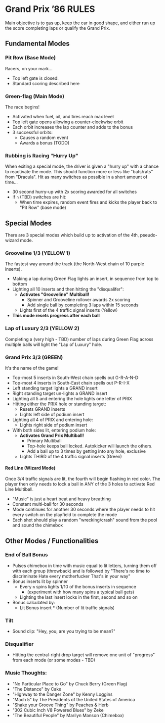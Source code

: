 Grand Prix ’86 RULES
====================

Main objective is to gas up, keep the car in good shape, and
either run up the score completing laps or qualify the Grand Prix.

Fundamental Modes
-----------------

### Pit Row (Base Mode)

Racers, on your mark...

- Top left gate is closed.
- Standard scoring described here

### Green-flag (Main Mode)

The race begins!

- Activated when fuel, oil, and tires reach max level
- Top left gate opens allowing a counter-clockwise orbit
- Each orbit increases the lap counter and adds to the bonus
- 3 successful orbits:
  - Causes a random event
  - Awards a bonus (TODO)

### Rubbing is Racing "Hurry Up"

When exiting a special mode, the driver is given a "hurry up" with
a chance to reactivate the mode. This should function more or less
like "bats/rats" from "Dracula". Hit as many switches as possible in a short amount of time...

- 30 second hurry-up with 2x scoring awarded for all switches
- If `n` (TBD) switches are hit:
  - When time expires, random event fires and kicks the
    player back to "Pit Row" (base mode)

Special Modes
-------------

There are 3 special modes which build up to activation of the
4th, pseudo-wizard mode.

### Grooveline 1/3 (YELLOW 1)

The fastest way around the track (the North-West chain of 10
purple inserts).

- Making a lap during Green Flag lights an insert, in sequence
  from top to bottom
- Lighting all 10 inserts and then hitting the "disqualifer":
  - **Activates "Grooveline" Multiball!**
    - Spinner and Grooveline rollover awards 2x scoring
    - Add single ball by completing 3 laps within 15 seconds
  - Lights first of the 4 traffic signal inserts (Yellow)
- **This mode resets progress after each ball**

### Lap of Luxury 2/3 (YELLOW 2)

Completing a (very high - TBD) number of laps during Green Flag
across multiple balls will light the "Lap of Luxury" hole.

### Grand Prix 3/3 (GREEN)

It's the name of the game!

- Top-most 5 inserts in South-West chain spells out G-R-A-N-D
- Top-most 4 inserts in South-East chain spells out P-R-I-X
- Left standing target lights a GRAND insert
- Right standing target un-lights a GRAND insert
- Lighting all 5 and entering the hole lights one letter of PRIX
- Hitting either the PRIX hole or standing target:
    - Resets GRAND inserts
    - Lights left side of podium insert
- Lighting all 4 of PRIX and entering hole:
  - Lights right side of podium insert
- With both sides lit, entering podium hole:
  - **Activates Grand Prix Multiball!**
    - Primary Multiball
    - Top-hole keeps ball locked. Autokicker will launch the others.
    - Add a ball up to 3 times by getting into any hole, exclusive
  - Lights THIRD of the 4 traffic signal inserts (Green)


#### Red Line (Wizard Mode)

Once 3/4 traffic signals are lit, the fourth will begin flashing
in red color. The player then only needs to lock a ball in ANY of
the 3 holes to activate Red Line Multiball.

- "Music" is just a heart beat and heavy breathing
- Constant multi-ball for 30 seconds
- Mode continues for another 30 seconds where the player needs
  to hit every switch on the playfield to complete the mode
- Each shot should play a random "wrecking/crash" sound from
  the pool and sound the chimebox

Other Modes / Functionalities
-----------------------------

### End of Ball Bonus

- Pulses chimebox in time with music equal to lit
  letters, turning them off with each group (throwback)
  and is followed by "There's no time to discriminate
  Hate every motherfucker That's in your way"
- Bonus inserts lit by spinner
  - Every `n` spins lights 1/10 of the bonus inserts in sequence
    - (experiment with how many spins a typical ball gets)
  - Lighting the last insert locks in the first, second and so on
- Bonus calculated by:
  - Lit Bonus insert * (Number of lit traffic signals)

### Tilt

- Sound clip: "Hey, you, are you trying to be mean?"

### Disqualifier

- Hitting the central-right drop target will remove one unit
  of "progress" from each mode (or some modes - TBD)

### Music Thoughts:

- "No Particular Place to Go" by Chuck Berry (Green Flag)
- "The Distance" by Cake
- "Highway to the Danger Zone" by Kenny Loggins
- "Mach 5" by The Presidents of the United States of America
- "Shake your Groove Thing" by Peaches & Herb
- "302 Cubic Inch V8 Powered Blues" by Zeke
- "The Beautiful People" by Marilyn Manson (Chimebox)
